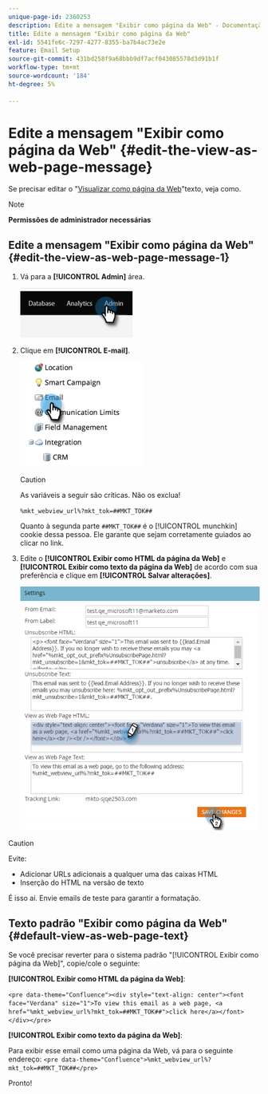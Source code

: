 ```yaml
---
unique-page-id: 2360253
description: Edite a mensagem "Exibir como página da Web" - Documentação do Marketo - Documentação do produto
title: Edite a mensagem "Exibir como página da Web"
exl-id: 5541fe6c-7297-4277-8355-ba7b4ac73e2e
feature: Email Setup
source-git-commit: 431bd258f9a68bbb9df7acf043085578d3d91b1f
workflow-type: tm+mt
source-wordcount: '184'
ht-degree: 5%

---
```


# Edite a mensagem &quot;Exibir como página da Web&quot; {#edit-the-view-as-web-page-message}

Se precisar editar o &quot;[Visualizar como página da Web](/help/marketo/product-docs/email-marketing/general/functions-in-the-editor/add-a-view-as-web-page-link-to-an-email.md)&quot;texto, veja como.

>[!NOTE]
>
>**Permissões de administrador necessárias**

## Edite a mensagem &quot;Exibir como página da Web&quot; {#edit-the-view-as-web-page-message-1}

1. Vá para a **[!UICONTROL Admin]** área.

   ![](assets/edit-the-view-as-web-page-message-1.png)

1. Clique em **[!UICONTROL E-mail]**.

   ![](assets/edit-the-view-as-web-page-message-2.png)

   >[!CAUTION]
   >
   >As variáveis a seguir são críticas. Não os exclua!
   >
   >`%mkt_webview_url%?mkt_tok=##MKT_TOK##`
   >
   >Quanto à segunda parte `##MKT_TOK##` é o [!UICONTROL munchkin] cookie dessa pessoa. Ele garante que sejam corretamente guiados ao clicar no link.

1. Edite o **[!UICONTROL Exibir como HTML da página da Web]** e **[!UICONTROL Exibir como texto da página da Web]** de acordo com sua preferência e clique em **[!UICONTROL Salvar alterações]**.

   ![](assets/edit-the-view-as-web-page-message-3.png)

>[!CAUTION]
>
>Evite:
>
>* Adicionar URLs adicionais a qualquer uma das caixas HTML
>* Inserção do HTML na versão de texto

É isso aí. Envie emails de teste para garantir a formatação.

## Texto padrão &quot;Exibir como página da Web&quot; {#default-view-as-web-page-text}

Se você precisar reverter para o sistema padrão &quot;[!UICONTROL Exibir como página da Web]&quot;, copie/cole o seguinte:

**[!UICONTROL Exibir como HTML da página da Web]**:

`<pre data-theme="Confluence"><div style="text-align: center"><font face="Verdana" size="1">To view this email as a web page, <a href="%mkt_webview_url%?mkt_tok=##MKT_TOK##">click here</a></font></div></pre>`

**[!UICONTROL Exibir como texto da página da Web]**:

Para exibir esse email como uma página da Web, vá para o seguinte endereço:
`<pre data-theme="Confluence">%mkt_webview_url%?mkt_tok=##MKT_TOK##</pre>`

Pronto!
